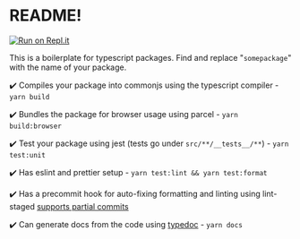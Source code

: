 # README!

[![Run on Repl.it](https://repl.it/badge/github/replit/audio-js)](https://repl.it/github/replit/audio-js)

This is a boilerplate for typescript packages. Find and replace "`somepackage`" with the name of your package.

✔️ Compiles your package into commonjs using the typescript compiler - `yarn build`

✔️ Bundles the package for browser usage using parcel - `yarn build:browser`

✔️ Test your package using jest (tests go under `src/**/__tests__/**`) - `yarn test:unit`

✔️ Has eslint and prettier setup - `yarn test:lint && yarn test:format`

✔️ Has a precommit hook for auto-fixing formatting and linting using lint-staged [supports partial commits](https://medium.com/hackernoon/announcing-lint-staged-with-support-for-partially-staged-files-abc24a40d3ff)

✔️ Can generate docs from the code using [typedoc](https://typedoc.org/) - `yarn docs`
